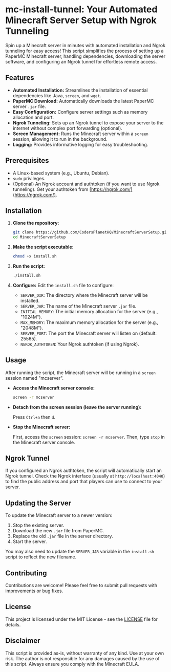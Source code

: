 # mc-install-tunnel: Your Automated Minecraft Server Setup with Ngrok Tunneling

Spin up a Minecraft server in minutes with automated installation and Ngrok tunneling for easy access! This script simplifies the process of setting up a PaperMC Minecraft server, handling dependencies, downloading the server software, and configuring an Ngrok tunnel for effortless remote access.

## Features

*   **Automated Installation:** Streamlines the installation of essential dependencies like Java, `screen`, and `wget`.
*   **PaperMC Download:** Automatically downloads the latest PaperMC server `.jar` file.
*   **Easy Configuration:**  Configure server settings such as memory allocation and port.
*   **Ngrok Tunneling:**  Sets up an Ngrok tunnel to expose your server to the internet without complex port forwarding (optional).
*   **Screen Management:** Runs the Minecraft server within a `screen` session, allowing it to run in the background.
*   **Logging:** Provides informative logging for easy troubleshooting.

## Prerequisites

*   A Linux-based system (e.g., Ubuntu, Debian).
*   `sudo` privileges.
*   (Optional) An Ngrok account and authtoken (if you want to use Ngrok tunneling). Get your authtoken from [https://ngrok.com/](https://ngrok.com/).

## Installation

1.  **Clone the repository:**

    ```bash
    git clone https://github.com/CodersPlanetHQ/MinecraftServerSetup.git
    cd MinecraftServerSetup
    ```

2.  **Make the script executable:**

    ```bash
    chmod +x install.sh
    ```

3.  **Run the script:**

    ```bash
    ./install.sh
    ```

4.  **Configure:** Edit the `install.sh` file to configure:

    *   `SERVER_DIR`: The directory where the Minecraft server will be installed.
    *   `SERVER_JAR`: The name of the Minecraft server `.jar` file.
    *   `INITIAL_MEMORY`: The initial memory allocation for the server (e.g., "1024M").
    *   `MAX_MEMORY`: The maximum memory allocation for the server (e.g., "2048M").
    *   `SERVER_PORT`: The port the Minecraft server will listen on (default: 25565).
    *   `NGROK_AUTHTOKEN`:  Your Ngrok authtoken (if using Ngrok).

## Usage

After running the script, the Minecraft server will be running in a `screen` session named "mcserver".

*   **Access the Minecraft server console:**

    ```bash
    screen -r mcserver
    ```

*   **Detach from the screen session (leave the server running):**

    Press `Ctrl+a` then `d`.

*   **Stop the Minecraft server:**

    First, access the `screen` session: `screen -r mcserver`. Then, type `stop` in the Minecraft server console.

## Ngrok Tunnel

If you configured an Ngrok authtoken, the script will automatically start an Ngrok tunnel. Check the Ngrok interface (usually at `http://localhost:4040`) to find the public address and port that players can use to connect to your server.

## Updating the Server

To update the Minecraft server to a newer version:

1.  Stop the existing server.
2.  Download the new `.jar` file from PaperMC.
3.  Replace the old `.jar` file in the server directory.
4.  Start the server.

You may also need to update the `SERVER_JAR` variable in the `install.sh` script to reflect the new filename.

## Contributing

Contributions are welcome! Please feel free to submit pull requests with improvements or bug fixes.

## License

This project is licensed under the MIT License - see the [LICENSE](LICENSE) file for details.

## Disclaimer

This script is provided as-is, without warranty of any kind. Use at your own risk.  The author is not responsible for any damages caused by the use of this script.  Always ensure you comply with the Minecraft EULA.
